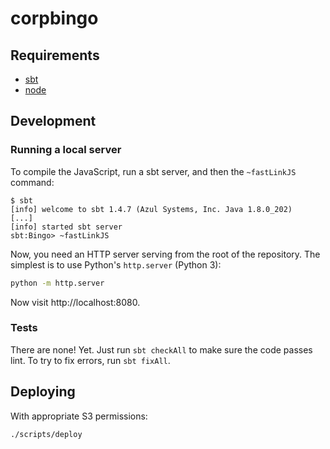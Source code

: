 corpbingo
=========

## Requirements

- [sbt](https://www.scala-sbt.org)
- [node](https://nodejs.org/en/)

## Development

### Running a local server

To compile the JavaScript, run a sbt server, and then the `~fastLinkJS` command:

```
$ sbt
[info] welcome to sbt 1.4.7 (Azul Systems, Inc. Java 1.8.0_202)
[...]
[info] started sbt server
sbt:Bingo> ~fastLinkJS
```

Now, you need an HTTP server serving from the root of the repository. The
simplest is to use Python's `http.server` (Python 3):

```sh
python -m http.server
```

Now visit http://localhost:8080.

### Tests

There are none! Yet. Just run `sbt checkAll` to make sure the code passes
lint. To try to fix errors, run `sbt fixAll`.

## Deploying

With appropriate S3 permissions:

```sh
./scripts/deploy
```
